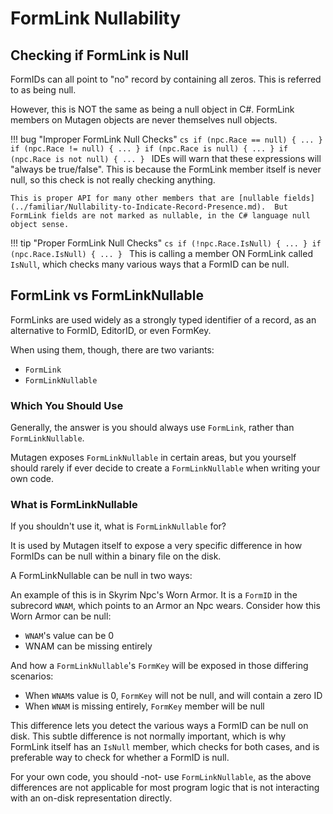 # FormLink Nullability

## Checking if FormLink is Null
FormIDs can all point to "no" record by containing all zeros.  This is referred to as being null.

However, this is NOT the same as being a null object in C#.  FormLink members on Mutagen objects are never themselves null objects.

!!! bug "Improper FormLink Null Checks"
    ```cs
	if (npc.Race == null) { ... }
	if (npc.Race != null) { ... }
	if (npc.Race is null) { ... }
	if (npc.Race is not null) { ... }
	```
	IDEs will warn that these expressions will "always be true/false".  This is because the FormLink member itself is never null, so this check is not really checking anything.
	
	This is proper API for many other members that are [nullable fields](../familiar/Nullability-to-Indicate-Record-Presence.md).  But FormLink fields are not marked as nullable, in the C# language null object sense.
	
	
!!! tip "Proper FormLink Null Checks"
    ```cs
	if (!npc.Race.IsNull) { ... }
	if (npc.Race.IsNull) { ... }
	```
	This is calling a member ON FormLink called `IsNull`, which checks many various ways that a FormID can be null.  


## FormLink vs FormLinkNullable
FormLinks are used widely as a strongly typed identifier of a record, as an alternative to FormID, EditorID, or even FormKey.

When using them, though, there are two variants:

- `FormLink`
- `FormLinkNullable`

### Which You Should Use
Generally, the answer is you should always use `FormLink`, rather than `FormLinkNullable`.

Mutagen exposes `FormLinkNullable` in certain areas, but you yourself should rarely if ever decide to create a `FormLinkNullable` when writing your own code.

### What is FormLinkNullable
If you shouldn't use it, what is `FormLinkNullable` for?

It is used by Mutagen itself to expose a very specific difference in how FormIDs can be null within a binary file on the disk.

A FormLinkNullable can be null in two ways:

An example of this is in Skyrim Npc's Worn Armor.   It is a `FormID` in the subrecord `WNAM`, which points to an Armor an Npc wears.
Consider how this Worn Armor can be null:

- `WNAM`'s value can be 0
- WNAM can be missing entirely

And how a `FormLinkNullable`'s `FormKey` will be exposed in those differing scenarios:

- When `WNAM`s value is 0, `FormKey` will not be null, and will contain a zero ID
- When `WNAM` is missing entirely, `FormKey` member will be null

This difference lets you detect the various ways a FormID can be null on disk.  This subtle difference is not normally important, which is why FormLink itself has an `IsNull` member, which checks for both cases, and is preferable way to check for whether a FormID is null.

For your own code, you should -not- use `FormLinkNullable`, as the above differences are not applicable for most program logic that is not interacting with an on-disk representation directly.
